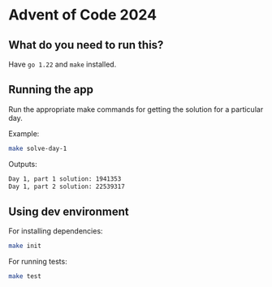 # Advent of Code 2024

## What do you need to run this?

Have `go 1.22` and `make` installed.

## Running the app 

Run the appropriate make commands for getting the solution for a particular day.

Example:

```sh
make solve-day-1 
```

Outputs:

```sh
Day 1, part 1 solution: 1941353
Day 1, part 2 solution: 22539317
```

## Using dev environment

For installing dependencies:

```sh
make init
```

For running tests:

```sh
make test
```

